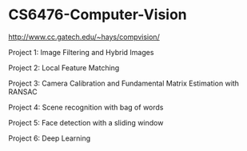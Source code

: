 # CS6476-Computer-Vision
http://www.cc.gatech.edu/~hays/compvision/

Project 1: Image Filtering and Hybrid Images

Project 2: Local Feature Matching

Project 3: Camera Calibration and Fundamental Matrix Estimation with RANSAC

Project 4: Scene recognition with bag of words

Project 5: Face detection with a sliding window

Project 6: Deep Learning
